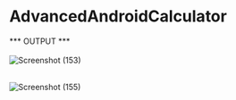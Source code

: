 # AdvancedAndroidCalculator
*** OUTPUT *** 
</br>
</br>
  ![Screenshot (153)](https://user-images.githubusercontent.com/47654151/140610089-d5dfeac5-ce51-47b8-8878-a223a49ac428.png)
</br>
</br>

![Screenshot (155)](https://user-images.githubusercontent.com/47654151/140610169-cb3de305-65b1-413e-9008-a516eccb4f8c.png)

